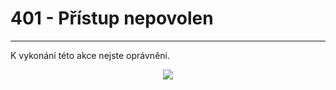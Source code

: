 # 401 - Přístup nepovolen

---

K vykonání této akce nejste oprávněni.
	
<div align="center">
    <img src="https://cdn.7tv.app/emote/60ae69d29627f9aff4433b74/4x">
</div>